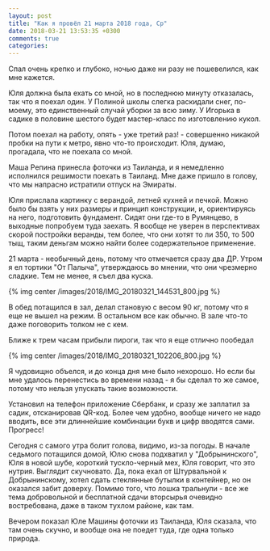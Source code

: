 ```yaml
---
layout: post
title: "Как я провёл 21 марта 2018 года, Ср"
date: 2018-03-21 13:53:35 +0300
comments: true
categories: 
---
```

Спал очень крепко и глубоко, ночью даже ни разу не пошевелился, как мне кажется.

Юля должна была ехать со мной, но в последнюю минуту отказалась, так что я поехал один. У Полиной школы слегка раскидали снег, по-моему, это единственный случай уборки за всю зиму. У Игорька в садике в половине шестого будет мастер-класс по изготовлению кукол.

Потом поехал на работу, опять - уже третий раз! - совершенно никакой пробки на пути к метро, явно что-то происходит. Юля, думаю, прогадала, что не поехала со мной.

Маша Репина принесла фоточки из Таиланда, и я немедленно исполнился решимости поехать в Таиланд. Мне даже пришло в голову, что мы напрасно истратили отпуск на Эмираты.

Юля прислала картинку с верандой, летней кухней и печкой. Можно было бы взять у них размеры и принцип конструкции, и, ориентируясь на него, подготовить фундамент. Сидят они где-то в Румянцево, в выходные попробуем туда заехать. Я вообще не уверен в перспективах скорой постройки веранды, тем более, что они хотят то ли 350, то 500 тыщ, таким деньгам можно найти более содержательное применение.

21 марта - необычный день, потому что отмечается сразу два ДР. Утром я ел тортики "От Палыча", утверждаюсь во мнении, что они чрезмерно сладкие. Тем не менее, я съел два куска.

{% img center /images/2018/IMG_20180321_144531_800.jpg %}

В обед потащился в зал, делал становую с весом 90 кг, потому что я еще не вышел на режим. В остальном все как обычно. В зале что-то даже поговорить толком не с кем.

Ближе к трем часам прибыли пироги, так что я еще отлично пообедал

{% img center /images/2018/IMG_20180321_102206_800.jpg %}

Я чудовищно объелся, и до конца дня мне было нехорошо. Но если бы мне удалось перенестись во времени назад - я бы сделал то же самое, потому что нельзя упускать такие возможности.

Установил на телефон приложение Сбербанк, и сразу же заплатил за садик, отсканировав QR-код. Более чем удобно, вообще ничего не надо вводить, все эти длиннейшие комбинации букв и цифр вводятся сами. Прогресс!

Сегодня с самого утра болит голова, видимо, из-за погоды. В начале седьмого потащился домой, Юлю снова подхватил у "Добрынинского", Юля в новой шубе, короткий тускло-черный мех, Юля говорит, что это нутрия. Выглядит скучновато. Да, пока ехал от Штурвальной к Добрынинскому, хотел сдать стеклянные бутылки в контейнер, но он оказался забит доверху. Помимо того, что лошка тральнули - все же тема добровольной и бесплатной сдачи вторсырья очевидно востребована, даже в таком тухлом районе, как там. 

Вечером показал Юле Машины фоточки из Таиланда, Юля сказала, что там очень скучно, и вообще она не поедет туда, где одна только природа.